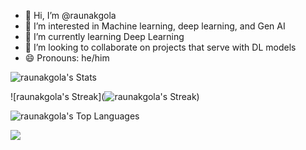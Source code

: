 - 👋 Hi, I’m @raunakgola
- 👀 I’m interested in Machine learning, deep learning, and Gen AI
- 🌱 I’m currently learning Deep Learning
- 💞️ I’m looking to collaborate on projects that serve with DL models
- 😄 Pronouns: he/him

![raunakgola's Stats](https://github-readme-stats.vercel.app/api?username=raunakgola&theme=gotham&show_icons=true&hide_border=false&count_private=true)


![raunakgola's Streak](![raunakgola's Streak](https://github-readme-streak-stats.herokuapp.com/?user=raunakgola&theme=vue-dark&hide_border=true))


![raunakgola's Top Languages](https://github-readme-stats.vercel.app/api/top-langs/?username=raunakgola&theme=dark)


[![](https://visitcount.itsvg.in/api?id=raunakgola&label=Profile%20Views&color=9&icon=1&pretty=false)](https://visitcount.itsvg.in)


<!---
![image](https://img.shields.io/badge/PyTorch-EE4C2C?style=for-the-badge&logo=pytorch&logoColor=white)

raunakgola/raunakgola is a ✨ special ✨ repository because its `README.md` (this file) appears on your GitHub profile.
You can click the Preview link to take a look at your changes.
- 📫 How to reach me ...
- ⚡ Fun fact: ...
--->
